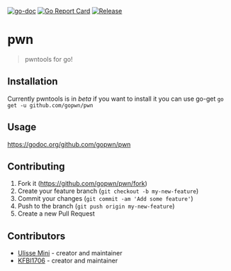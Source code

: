 [![go-doc](https://godoc.org/github.com/gopwn/pwn?status.svg)](https://godoc.org/github.com/gopwn/pwn) [![Go Report Card](https://goreportcard.com/badge/github.com/gopwn/pwn)](https://goreportcard.com/report/github.com/gopwn/pwn) [![Release](https://img.shields.io/github/release/gopwn/pwn.svg?style=flat-square)](https://github.com/gopwn/pwn/releases/latest)
# pwn
> pwntools for go!<br>

## Installation
Currently pwntools is in *beta* if you want to install it you can use go-get
`go get -u github.com/gopwn/pwn`

## Usage
https://godoc.org/github.com/gopwn/pwn

## Contributing

1. Fork it (<https://github.com/gopwn/pwn/fork>)
2. Create your feature branch (`git checkout -b my-new-feature`)
3. Commit your changes (`git commit -am 'Add some feature'`)
4. Push to the branch (`git push origin my-new-feature`)
5. Create a new Pull Request

## Contributors

- [Ulisse Mini](https://github.com/UlisseMini) - creator and maintainer
- [KFBI1706](https://github.com/KFBI1706) - creator and maintainer
